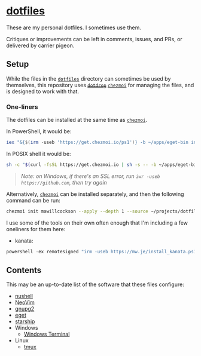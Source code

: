 # [dotfiles][]

These are my personal dotfiles. I sometimes use them.

Critiques or improvements can be left in comments, issues, and PRs, or delivered by carrier pigeon.

## Setup

While the files in the [`dotfiles`](./dotfiles/) directory can sometimes be
used by themselves, this repository uses ~~[`dotdrop`][dotdrop]~~
[`chezmoi`][chezmoi] for managing the files, and is designed to work with that.

### One-liners

The dotfiles can be installed at the same time as [`chezmoi`][chezmoi].

In PowerShell, it would be:

```powershell
iex "&{$(irm -useb 'https://get.chezmoi.io/ps1')} -b ~/apps/eget-bin init mawillcockson --apply --depth 1 --source ~/projects/dotfiles"
```

In POSIX shell it would be:

```sh
sh -c "$(curl -fsSL https://get.chezmoi.io | sh -s -- -b ~/apps/eget-bin init mawillcockson --apply --depth 1 --source ~/projects/dotfiles)"
```

> _Note: on Windows, if there's an SSL error, run `iwr -useb https://github.com`, then try again_

Alternatively, [`chezmoi`][chezmoi] can be installed separately, and then the following command can be run:

```sh
chezmoi init mawillcockson --apply --depth 1 --source ~/projects/dotfiles
```

I use some of the tools on their own often enough that I'm including a few oneliners for them here:

- kanata:

```powershell
powershell -ex remotesigned "irm -useb https://mw.je/install_kanata.ps1 | iex"
```

## Contents

This may be an up-to-date list of the software that these files configure:

- [nushell][]
- [NeoVim][]
- [gnupg2][]
- [eget][]
- [starship][]
- Windows
  - [Windows Terminal][]
- Linux
  - [tmux][]

[dotfiles]: <https://wiki.archlinux.org/index.php/Dotfiles>
[dotdrop]: <https://github.com/deadc0de6/dotdrop>
[chezmoi]: <https://www.chezmoi.io/>
[NeoVim]: <https://neovim.io/>
[tmux]: <https://github.com/tmux/tmux>
[gnupg2]: <https://gnupg.org/>
[nushell]: <https://www.nushell.sh/>
[windows terminal]: <https://learn.microsoft.com/en-us/windows/terminal/>
[eget]: <https://github.com/zyedidia/eget>
[starship]: <https://starship.rs>
